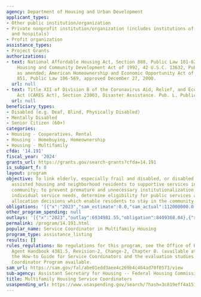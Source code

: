 ```yaml
---
agency: Department of Housing and Urban Development
applicant_types:
- Other public institution/organization
- Private nonprofit institution/organization (includes institutions of higher education
  and hospitals)
- Profit organization
assistance_types:
- Project Grants
authorizations:
- text: National Affordable Housing Act, Section 808, Public Law 101-625, as amended;
    Housing and Community Development Act of 1992, 42 U.S.C. 13632, Public Law 104-104,
    as amended; American Homeownership and Economic Opportunity Act of 2000, Section
    851, Public Law 106-569, approved December 27, 2000.
  url: null
- text: Title XII of Division B of the Coronavirus Aid, Relief, and Economic Security
    Act (CARES Act), Section 23003, Disaster Assistance. Pub. L. Public Law 116-136.
  url: null
beneficiary_types:
- Disabled (e.g. Deaf, Blind, Physically Disabled)
- Mentally Disabled
- Senior Citizen (60+)
categories:
- Housing - Cooperatives, Rental
- Housing - Homebuying, Homeownership
- Housing - Multifamily
cfda: '14.191'
fiscal_year: '2024'
grants_url: https://grants.gov/search-grants?cfda=14.191
is_subpart_f: 0
layout: program
objective: To link elderly, especially frail and disabled, or disabled non-elderly
  assisted housing and neighborhood residents to supportive services in the general
  community; to prevent premature and unnecessary institutionalization; and, to assess
  individual service needs, determine eligibility for public services and make resource
  allocation decisions which enable residents to stay in the community longer.
obligations: '[{"x":"2023","sam_estimate":0.0,"sam_actual":112000000.0,"usa_spending_actual":101322095.65},{"x":"2024","sam_estimate":0.0,"sam_actual":112000000.0,"usa_spending_actual":49206276.31},{"x":"2025","sam_estimate":0.0,"sam_actual":0.0,"usa_spending_actual":0.0}]'
other_program_spending: null
outlays: '[{"x":"2023","outlay":6934981.55,"obligation":8409368.04},{"x":"2024","outlay":1747980.39,"obligation":3412036.0},{"x":"2025","outlay":0.0,"obligation":0.0}]'
permalink: /program/14.191.html
popular_name: Service Coordinator in Multifamily Housing
program_type: assistance_listing
results: []
rules_regulations: No regulations for this program, see the Office of Housing's Management
  Agent Handbook 4381.5, Revision-2, Change-2, Chapter 8. (available at HTTP://www.hud.gov);
  the How-to Guide for Service Coordinators and the evaluation studies of the Service
  Coordinator Program available.
sam_url: https://sam.gov/fal/abe01edd3aee4c269b4c464ad70f0573/view
sub-agency: Assistant Secretary for Housing -- Federal Housing Commissioner
title: Multifamily Housing Service Coordinators
usaspending_url: https://www.usaspending.gov/search/?hash=3c819eff4a1517e7191e2fc5e6f1c818
---
```

